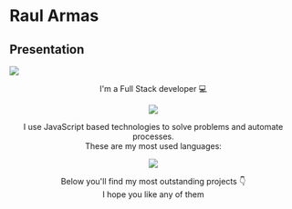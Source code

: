 <h1>Raul Armas</h1>
<h2>Presentation</h2>
<img src="https://i.ibb.co/BBB9RbJ/Captura-de-Pantalla-2022-04-04-a-la-s-11-04-47.png">

<p align="center">I'm a Full Stack developer 💻</p>
<p align="center">
	<img src="https://github-readme-stats.vercel.app/api?username=r4rmas&show_icons=true&theme=tokyonight" />
</p>
<p align="center">
	<span>I use JavaScript based technologies to solve problems and automate processes.<span><br>
	<span>These are my most used languages:</span>
</p>
<p align="center">
	<img src="https://github-readme-stats.vercel.app/api/top-langs/?username=r4rmas&layout=compact&show_icons=true&theme=tokyonight" />
</p>
<p align="center">
	<span>Below you'll find my most outstanding projects 👇</span><br>
	<span>I hope you like any of them</span>
</p>
